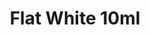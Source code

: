 ---
layout: product
title: "Flat White 10ml"
price: "330" 
desc: "Acrylic Laquer 10mL"
img_path: "/assets/img/RC004.webp"
brand: "AK "
available: true
special_offer: true
new: false
soon: false
cat: "020000"
subcat: "020200"
subsubcat: "020201"
sifra: "RC004"
popular: false
---